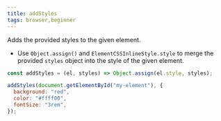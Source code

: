 ```yaml
---
title: addStyles
tags: browser,beginner
---
```


Adds the provided styles to the given element.

- Use `Object.assign()` and `ElementCSSInlineStyle.style` to merge the provided `styles` object into the style of the given element.

```js
const addStyles = (el, styles) => Object.assign(el.style, styles);
```

```js
addStyles(document.getElementById("my-element"), {
  background: "red",
  color: "#ffff00",
  fontSize: "3rem",
});
```
